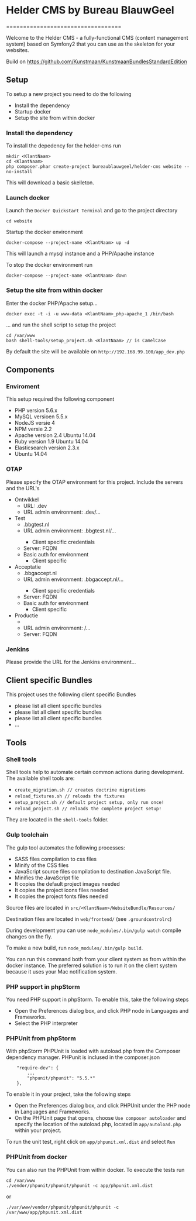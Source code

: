 # Helder CMS by Bureau BlauwGeel
==================================

Welcome to the Helder CMS - 
a fully-functional CMS (content management system) based on Symfony2 that you can use as the skeleton for your websites.

Build on https://github.com/Kunstmaan/KunstmaanBundlesStandardEdition

## Setup

To setup a new project you need to do the following

- Install the dependency
- Startup docker
- Setup the site from within docker


### Install the dependency

To install the depedency for the helder-cms run 

```
mkdir <KlantNaam>
cd <KlantNaam>
php composer.phar create-project bureaublauwgeel/helder-cms website --no-install
```

This will download a basic skelleton.

### Launch docker

Launch the ```Docker Quickstart Terminal``` and go to the project directory

```
cd website
```

Startup the docker environment

```
docker-compose --project-name <KlantNaam> up -d
```

This will launch a mysql instance and a PHP/Apache instance


To stop the docker environment run

```
docker-compose --project-name <KlantNaam> down
```


### Setup the site from within docker

Enter the docker PHP/Apache setup...
 
```
docker exec -t -i -u www-data <KlantNaam>_php-apache_1 /bin/bash
```
  
... and run the shell script to setup the project

```
cd /var/www
bash shell-tools/setup_project.sh <KlantNaam> // is CamelCase
```

By default the site will be available on ```http://192.168.99.100/app_dev.php```

## Components

### Enviroment

This setup required the following component

* PHP version 5.6.x
* MySQL versioen 5.5.x
* NodeJS versie 4
* NPM versie 2.2
* Apache version 2.4 Ubuntu 14.04
* Ruby version 1.9 Ubuntu 14.04
* Elasticsearch version 2.3.x
* Ubuntu 14.04

### OTAP

Please specify the OTAP environment for this project. Include the servers and the URL's

* Ontwikkel
    * URL: <domain>.dev
    * URL admin environment: <domain>.dev/...
* Test
    * <domain>.bbgtest.nl
    * URL admin environment: <domain>.bbgtest.nl/...
        * Client specific credentials
    * Server: FQDN
    * Basic auth for environment
        * Client specific
* Acceptatie
    * <domain>.bbgaccept.nl
    * URL admin environment: <domain>.bbgaccept.nl/... 
        * Client specific credentials
    * Server: FQDN
    * Basic auth for environment
        * Client specific
* Productie
    * <domain>
    * URL admin environment: <domain>/... 
    * Server: FQDN

### Jenkins

Please provide the URL for the Jenkins environment...

##  Client specific Bundles

This project uses the following client specific Bundles

* please list all client specific bundles
* please list all client specific bundles
* please list all client specific bundles
* ...

## Tools

### Shell tools

Shell tools help to automate certain common actions during development. The available shell tools are:
 
* ```create_migration.sh // creates doctrine migrations``` 
* ```reload_fixtures.sh // reloads the fixtures```
* ```setup_project.sh // default project setup, only run once!```
* ```reload_project.sh // reloads the complete project setup!```

They are located in the ```shell-tools``` folder.

### Gulp toolchain

The gulp tool automates the following processes:
 
* SASS files compilation to css files
* Minify of the CSS files
* JavaScript source files compilation to destination JavaScript file.
* Minifies the JavaScript file
* It copies the default project images needed
* It copies the project icons files needed
* It copies the project fonts files needed

Source files are located in ```src/<KlantNaam>/WebsiteBundle/Resources/``` 

Destination files are located in ```web/frontend/``` (see ```.groundcontrolrc```)

During development you can use ```node_modules/.bin/gulp watch``` compile changes on the fly.

To make a new build, run ```node_modules/.bin/gulp build```. 

You can run this command both from your client system as from within the docker instance. The preferred solution is to run it on the client system because it uses your Mac notification system.

### PHP support in phpStorm

You need PHP support in phpStorm. To enable this, take the following steps

* Open the Preferences dialog box, and click PHP node in Languages and Frameworks.
* Select the PHP interpreter


### PHPUnit from phpStorm

With phpStorm PHPUnit is loaded with autoload.php from the Composer dependency manager. PHPunit is inclused in the composer.json

```
    "require-dev": {
        ...
        "phpunit/phpunit": "5.5.*"
    },
```

To enable it in your project, take the following steps

* Open the Preferences dialog box, and click PHPUnit under the PHP node in Languages and Frameworks.
* On the PHPUnit page that opens, choose ```Use composer autoloader``` and specify the location of the autoload.php, located in ```app/autoload.php``` within your project.

To run the unit test, right click on ```app/phpunit.xml.dist``` and select ```Run```


### PHPUnit from docker

You can also run the PHPUnit from within docker. To execute the tests run

```
cd /var/www
./vendor/phpunit/phpunit/phpunit -c app/phpunit.xml.dist 
```

or 

```
./var/www/vendor/phpunit/phpunit/phpunit -c /var/www/app/phpunit.xml.dist 
```




